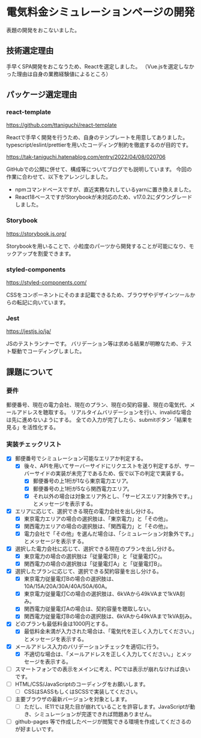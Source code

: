 # 電気料金シミュレーションページの開発

表題の開発をおこないました。

## 技術選定理由

手早くSPA開発をおこなうため、Reactを選定しました。
（Vue.jsを選定しなかった理由は自身の業務経験値によるところ）

## パッケージ選定理由

### react-template

<https://github.com/ttaniguchi/react-template>

Reactで手早く開発を行うため、自身のテンプレートを用意してありました。
typescript/eslint/prettierを用いたコーディング制約を徹底するのが目的です。

<https://tak-taniguchi.hatenablog.com/entry/2022/04/08/020706>

GitHubでの公開に併せて、構成等についてブログでも説明しています。
今回の作業に合わせて、以下をアレンジしました。

- npmコマンドベースですが、直近実務なれしているyarnに置き換えました。
- React18ベースですがStorybookが未対応のため、v17.0.2にダウングレードしました。

### Storybook

<https://storybook.js.org/>

Storybookを用いることで、小粒度のパーツから開発することが可能になり、モックアップを割愛できます。

### styled-components

<https://styled-components.com/>

CSSをコンポーネントにそのまま記載できるため、ブラウザやデザインツールからの転記に向いています。

### Jest

<https://jestjs.io/ja/>

JSのテストランナーです。
バリデーション等は求める結果が明瞭なため、テスト駆動でコーディングしました。

## 課題について

### 要件

郵便番号、現在の電力会社、現在のプラン、現在の契約容量、現在の電気代、メールアドレスを聴取する。
リアルタイムバリデーションを行い、invalidな場合は先に進めないようにする。
全ての入力が完了したら、submitボタン「結果を見る」を活性化する。

### 実装チェックリスト

- [x] 郵便番号でシミュレーション可能なエリアか判定する。
  - [x] 後々、APIを用いてサーバーサイドにリクエストを送り判定するが、サーバーサイドの実装が未完了であるため、仮で以下の判定で実装する。
    - [x] 郵便番号の上1桁が1なら東京電力エリア。
    - [x] 郵便番号の上1桁が5なら関西電力エリア。
    - [x] それ以外の場合は対象エリア外とし、「サービスエリア対象外です。」とメッセージを表示する。
- [x] エリアに応じて、選択できる現在の電力会社を出し分ける。
  - [x] 東京電力エリアの場合の選択肢は、「東京電力」と「その他」。
  - [x] 関西電力エリアの場合の選択肢は、「関西電力」と「その他」。
  - [x] 電力会社で「その他」を選んだ場合は、「シミュレーション対象外です。」とメッセージを表示する。
- [x] 選択した電力会社に応じて、選択できる現在のプランを出し分ける。
  - [x] 東京電力の場合の選択肢は「従量電灯B」と「従量電灯C」。
  - [x] 関西電力の場合の選択肢は「従量電灯A」と「従量電灯B」。
- [x] 選択したプランに応じて、選択できる契約容量を出し分ける。
  - [x] 東京電力従量電灯Bの場合の選択肢は、10A/15A/20A/30A/40A/50A/60A。
  - [x] 東京電力従量電灯Cの場合の選択肢は、6kVAから49kVAまで1kVA刻み。
  - [x] 関西電力従量電灯Aの場合は、契約容量を聴取しない。
  - [x] 関西電力従量電灯Bの場合の選択肢は、6kVAから49kVAまで1kVA刻み。
- [x] どのプランも最低料金は1000円とする。
  - [x] 最低料金未満が入力された場合は、「電気代を正しく入力してください。」とメッセージを表示する。
- [x] メールアドレス入力のバリデーションチェックを適切に行う。
  - [x] 不適切な場合は、「メールアドレスを正しく入力してください。」とメッセージを表示する。
- [ ] スマートフォンでの表示をメインに考え、PCでは表示が崩れなければ良いです。
- [ ] HTML/CSS/JavaScriptのコーディングをお願いします。
  - [ ] CSSはSASSもしくはSCSSで実装してください。
- [ ] 主要ブラウザの最新バージョンを対象とします。
  - [ ] ただし、IE11では見た目が崩れていることを許容します。JavaScriptが動き、シミュレーションが完遂できれば問題ありません。
- [ ] github-pages 等で作成したページが閲覧できる環境を作成してくださるのが好ましいです。

